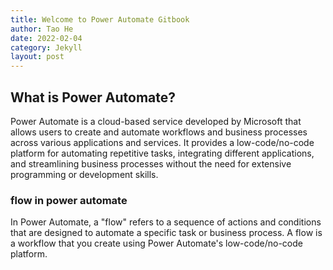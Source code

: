 ```yaml
---
title: Welcome to Power Automate Gitbook
author: Tao He
date: 2022-02-04
category: Jekyll
layout: post
---
```


## What is Power Automate?

Power Automate is a cloud-based service developed by Microsoft that allows users to create and automate workflows and business processes across various applications and services. It provides a low-code/no-code platform for automating repetitive tasks, integrating different applications, and streamlining business processes without the need for extensive programming or development skills.

### flow in power automate

In Power Automate, a "flow" refers to a sequence of actions and conditions that are designed to automate a specific task or business process. A flow is a workflow that you create using Power Automate's low-code/no-code platform.

